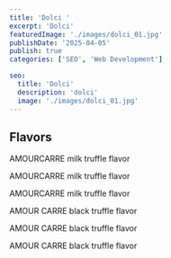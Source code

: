 ```yaml
---
title: 'Dolci '
excerpt: 'Dolci'
featuredImage: './images/dolci_01.jpg'
publishDate: '2025-04-05'
publish: true
categories: ['SEO', 'Web Development']

seo:
  title: 'Dolci'
  description: 'dolci'
  image: './images/dolci_01.jpg'
---
```


## Flavors

AMOURCARRE milk truffle flavor

AMOURCARRE milk truffle flavor

AMOURCARRE milk truffle flavor

AMOUR CARRE black truffle flavor

AMOUR CARRE black truffle flavor

AMOUR CARRE black truffle flavor
